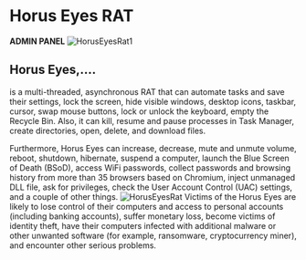 # **Horus Eyes RAT**
**ADMIN PANEL**
![HorusEyesRat1](https://github.com/user-attachments/assets/ea521a11-7928-478f-a247-6335994392fe)

## **Horus Eyes**,....
is a multi-threaded, asynchronous RAT that can automate tasks and save their settings, lock the screen, hide visible windows, desktop icons, taskbar, cursor, swap mouse buttons, lock or unlock the keyboard, empty the Recycle Bin. Also, it can kill, resume and pause processes in Task Manager, create directories, open, delete, and download files.

Furthermore, Horus Eyes can increase, decrease, mute and unmute volume, reboot, shutdown, hibernate, suspend a computer, launch the Blue Screen of Death (BSoD), access WiFi passwords, collect passwords and browsing history from more than 35 browsers based on Chromium, inject unmanaged DLL file, ask for privileges, check the User Account Control (UAC) settings, and a couple of other things.
![HorusEyesRat](https://github.com/user-attachments/assets/0fe48cb8-8241-4c7a-a3e9-b5253eec41bc)
Victims of the Horus Eyes are likely to lose control of their computers and access to personal accounts (including banking accounts), suffer monetary loss, become victims of identity theft, have their computers infected with additional malware or other unwanted software (for example, ransomware, cryptocurrency miner), and encounter other serious problems.
